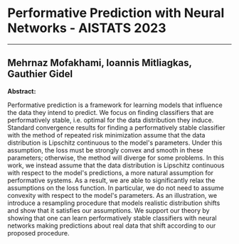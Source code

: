 # Performative Prediction with Neural Networks - AISTATS 2023
---
Mehrnaz Mofakhami, Ioannis Mitliagkas, Gauthier Gidel
---
**Abstract:**

Performative prediction is a framework for learning models that influence the data they intend to predict. We focus on finding classifiers that are performatively stable, i.e. optimal for the data distribution they induce. Standard convergence results for finding a performatively stable classifier with the method of repeated risk minimization assume that the data distribution is Lipschitz continuous to the model's parameters. Under this assumption, the loss must be strongly convex and smooth in these parameters; otherwise, the method will diverge for some problems. In this work, we instead assume that the data distribution is Lipschitz continuous with respect to the model's predictions, a more natural assumption for performative systems. As a result, we are able to significantly relax the assumptions on the loss function. In particular, we do not need to assume convexity with respect to the model's parameters. As an illustration, we introduce a resampling procedure that models realistic distribution shifts and show that it satisfies our assumptions. We support our theory by showing that one can learn performatively stable classifiers with neural networks making predictions about real data that shift according to our proposed procedure.
